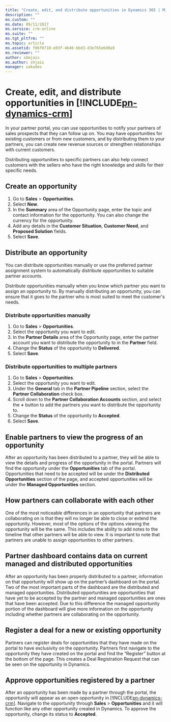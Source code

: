 ```yaml
---
title: "Create, edit, and distribute opportunities in Dynamics 365 | MicrosoftDocs"
description: ""
ms.custom: ""
ms.date: 09/11/2017
ms.service: crm-online
ms.suite: ""
ms.tgt_pltfrm: ""
ms.topic: article
ms.assetid: f06f0710-e03f-4b40-bbd3-d3e765e6d0a9
ms.reviewer: ""
author: sbmjais
ms.author: shjais
manager: sakudes
---
```

# Create, edit, and distribute opportunities in [!INCLUDE[pn-dynamics-crm](../includes/pn-dynamics-crm.md)]
[comment]: <> (need more step wise 'how-to' information)

In your partner portal, you can use opportunities to notify your partners of sales prospects that they can follow up on. You may have opportunities for existing customers or from new customers, and by distributing them to your partners, you can create new revenue sources or strengthen relationships with current customers.

Distributing opportunities to specific partners can also help connect customers with the sellers who have the right knowledge and skills for their specific needs.

## Create an opportunity

1. Go to **Sales** &gt; **Opportunities**. 
2. Select **New**. 
3. In the **Summary** area of the Opportunity page, enter the topic and contact information for the opportunity. You can also change the currency for the opportunity. 
4. Add any details in the **Customer Situation**, **Customer Need**, and **Proposed Solution** fields. 
5. Select **Save**.

## Distribute an opportunity

You can distribute opportunities manually or use the preferred partner assignment system to automatically distribute opportunities to suitable partner accounts.

Distribute opportunities manually when you know which partner you want to assign an opportunity to. By manually distributing an opportunity, you can ensure that it goes to the partner who is most suited to meet the customer's needs.

### Distribute opportunities manually
1. Go to **Sales** &gt; **Opportunities**.
2. Select the opportunity you want to edit.
3. In the **Partner Details** area of the Opportunity page, enter the partner account you want to distribute the opportunity to in the **Partner** field.
4. Change the **Status** of the opportunity to **Delivered**.
5. Select **Save**.

### Distribute opportunities to multiple partners

1.  Go to **Sales** &gt; **Opportunities**.
2.  Select the opportunity you want to edit.
3.  Under the **General** tab in the **Partner Pipeline** section, select the **Partner Collaboration** check box.
4.  Scroll down to the **Partner Collaboration Accounts** section, and select the **+** button to add the partners you want to distribute the opportunity to.
5.  Change the **Status** of the opportunity to **Accepted**.
6.  Select **Save**.

## Enable partners to view the progress of an opportunity

After an opportunity has been distributed to a partner, they will be able to view the details and progress of the opportunity in the portal. Partners will find the opportunity under the **Opportunities** tab of the portal. Opportunities that need to be accepted will be under the **Distributed Opportunities** section of the page, and accepted opportunities will be under the **Managed Opportunities** section.

## How partners can collaborate with each other

One of the most noticeable differences in an opportunity that partners are collaborating on is that they will no longer be able to close or extend the opportunity. However, most of the options of the options viewing the opportunity will be the same. This includes the ability to add notes to the timeline that other partners will be able to view. It is important to note that partners are unable to assign opportunities to other partners.

## Partner dashboard contains data on current managed and distributed opportunities

After an opportunity has been properly distributed to a partner, information on that opportunity will show up on the partner’s dashboard on the portal. Two of the most important parts of the dashboard are the distributed and managed opportunities. Distributed opportunities are opportunities that have yet to be accepted by the partner and managed opportunities are ones that have been accepted. Due to this difference the managed opportunity portion of the dashboard will give more information on the opportunity including whether partners are collaborating on the opportunity.

## Register a deal for a new or existing opportunity

[//]: # (In the next two paragraphs, I think instead of "Dynamics" it should be a token for Dynanics 365.)
Partners can register deals for opportunities that they have made on the portal to have exclusivity on the opportunity. Partners first navigate to the opportunity they have created on the portal and find the “Register” button at the bottom of the page. This creates a Deal Registration Request that can be seen on the opportunity in Dynamics.

## Approve opportunities registered by a partner

After an opportunity has been made by a partner through the portal, the opportunity will appear as an open opportunity in [!INCLUDE[pn-dynamics-crm](../includes/pn-dynamics-crm.md)]. Navigate to the opportunity through **Sales** &gt; **Opportunities** and it will function like any other opportunity created in Dynamics. To approve the opportunity, change its status to **Accepted**.